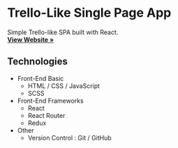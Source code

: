 # Trello-Like Single Page App

Simple Trello-like SPA built with React.
<br>
<a href="https://vivi2393142.github.io/Trello-Like-Single-Page/"><strong>View Website »</strong></a>

## Technologies

-   Front-End Basic
    -   HTML / CSS / JavaScript
    -   SCSS
-   Front-End Frameworks
    -   React
    -   React Router
    -   Redux
-   Other
    -   Version Control : Git / GitHub
